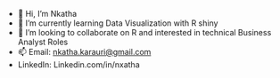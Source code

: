 - 👋 Hi, I’m Nkatha
- 🌱 I’m currently learning Data Visualization with R shiny
- 💞️ I’m looking to collaborate on R and interested in technical Business Analyst Roles
- 📫 Email: nkatha.karauri@gmail.com
-  LinkedIn: Linkedin.com/in/nxatha
         

<!---
Nxatha/Nxatha is a ✨ special ✨ repository because its `README.md` (this file) appears on your GitHub profile.
You can click the Preview link to take a look at your changes.
--->
